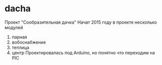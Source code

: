 # dacha
Проект "Сообразительная дачка"
Начат 2015 году в проекте несколько модулей
1) парная 
2) вобоснабжение
3) теплица
4) центр
Проектировалась под Arduino, но понятно что переходим на PIC
